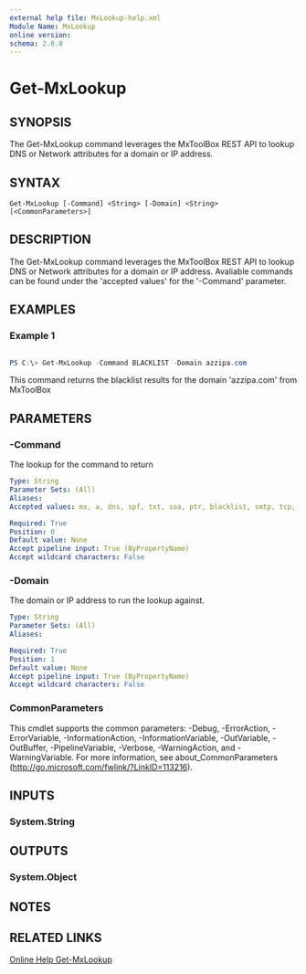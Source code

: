 ```yaml
---
external help file: MxLookup-help.xml
Module Name: MxLookup
online version:
schema: 2.0.0
---
```


# Get-MxLookup

## SYNOPSIS
The Get-MxLookup command leverages the MxToolBox REST API to lookup DNS or Network attributes for a domain or IP address.

## SYNTAX

```
Get-MxLookup [-Command] <String> [-Domain] <String> [<CommonParameters>]
```

## DESCRIPTION
The Get-MxLookup command leverages the MxToolBox REST API to lookup DNS or Network attributes for a domain or IP address. Avaliable commands can be found under the 'accepted values' for the '-Command' parameter. 

## EXAMPLES

### Example 1

```powershell

PS C:\> Get-MxLookup -Command BLACKLIST -Domain azzipa.com

```

This command returns the blacklist results for the domain 'azzipa.com' from MxToolBox

## PARAMETERS

### -Command

The lookup for the command to return

```yaml
Type: String
Parameter Sets: (All)
Aliases:
Accepted values: mx, a, dns, spf, txt, soa, ptr, blacklist, smtp, tcp, http, https, ping, trace

Required: True
Position: 0
Default value: None
Accept pipeline input: True (ByPropertyName)
Accept wildcard characters: False
```

### -Domain

The domain or IP address to run the lookup against. 

```yaml
Type: String
Parameter Sets: (All)
Aliases:

Required: True
Position: 1
Default value: None
Accept pipeline input: True (ByPropertyName)
Accept wildcard characters: False
```

### CommonParameters
This cmdlet supports the common parameters: -Debug, -ErrorAction, -ErrorVariable, -InformationAction, -InformationVariable, -OutVariable, -OutBuffer, -PipelineVariable, -Verbose, -WarningAction, and -WarningVariable.
For more information, see about_CommonParameters (http://go.microsoft.com/fwlink/?LinkID=113216).

## INPUTS

### System.String


## OUTPUTS

### System.Object

## NOTES

## RELATED LINKS
[Online Help Get-MxLookup](https://github.com/scottd3v/PlayGround/blob/master/MxLookup/Docs/Get-MxLookup.md)